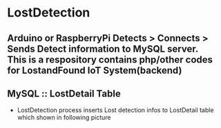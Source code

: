 # LostDetection
Arduino or RaspberryPi  Detects > Connects > Sends Detect information to MySQL server.<br>
This is a respository contains php/other codes for LostandFound IoT System(backend)<br>
-------------------
## MySQL :: LostDetail Table
* LostDetection process inserts Lost detection infos to LostDetail table which shown in following picture<br>


